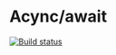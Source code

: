 # Acync/await

[![Build status](https://ci.appveyor.com/api/projects/status/ifp8cy3i7h27hay3?svg=true)](https://ci.appveyor.com/project/bugagi67/ajs-homework-async-await)
